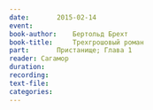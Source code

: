 ```yaml
---
date:		2015-02-14
event:
book-author:	Бертольд Брехт
book-title:		Трехгрошовый роман
part:		Пристанище; Глава 1
reader:	Сагамор
duration:
recording:
text-file:
categories:
---
```

